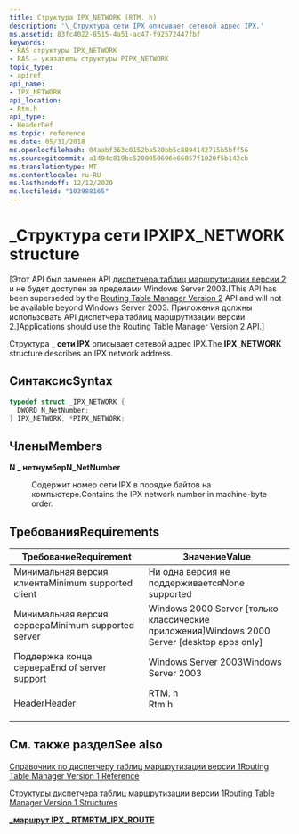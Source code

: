 ```yaml
---
title: Структура IPX_NETWORK (RTM. h)
description: '\_Структура сети IPX описывает сетевой адрес IPX.'
ms.assetid: 83fc4022-8515-4a51-ac47-f92572447fbf
keywords:
- RAS структуры IPX_NETWORK
- RAS — указатель структуры PIPX_NETWORK
topic_type:
- apiref
api_name:
- IPX_NETWORK
api_location:
- Rtm.h
api_type:
- HeaderDef
ms.topic: reference
ms.date: 05/31/2018
ms.openlocfilehash: 04aabf363c0152ba520bb5c8894142715b5bff56
ms.sourcegitcommit: a1494c819bc5200050696e66057f1020f5b142cb
ms.translationtype: MT
ms.contentlocale: ru-RU
ms.lasthandoff: 12/12/2020
ms.locfileid: "103988165"
---
```

# <a name="ipx_network-structure"></a><span data-ttu-id="5fccd-105">\_Структура сети IPX</span><span class="sxs-lookup"><span data-stu-id="5fccd-105">IPX\_NETWORK structure</span></span>

<span data-ttu-id="5fccd-106">\[Этот API был заменен API [диспетчера таблиц маршрутизации версии 2](about-routing-table-manager-version-2.md) и не будет доступен за пределами Windows Server 2003.</span><span class="sxs-lookup"><span data-stu-id="5fccd-106">\[This API has been superseded by the [Routing Table Manager Version 2](about-routing-table-manager-version-2.md) API and will not be available beyond Windows Server 2003.</span></span> <span data-ttu-id="5fccd-107">Приложения должны использовать API диспетчера таблиц маршрутизации версии 2.\]</span><span class="sxs-lookup"><span data-stu-id="5fccd-107">Applications should use the Routing Table Manager Version 2 API.\]</span></span>

<span data-ttu-id="5fccd-108">Структура **\_ сети IPX** описывает сетевой адрес IPX.</span><span class="sxs-lookup"><span data-stu-id="5fccd-108">The **IPX\_NETWORK** structure describes an IPX network address.</span></span>

## <a name="syntax"></a><span data-ttu-id="5fccd-109">Синтаксис</span><span class="sxs-lookup"><span data-stu-id="5fccd-109">Syntax</span></span>


```C++
typedef struct _IPX_NETWORK {
  DWORD N_NetNumber;
} IPX_NETWORK, *PIPX_NETWORK;
```



## <a name="members"></a><span data-ttu-id="5fccd-110">Члены</span><span class="sxs-lookup"><span data-stu-id="5fccd-110">Members</span></span>

<dl> <dt>

<span data-ttu-id="5fccd-111">**N \_ нетнумбер**</span><span class="sxs-lookup"><span data-stu-id="5fccd-111">**N\_NetNumber**</span></span>
</dt> <dd>

<span data-ttu-id="5fccd-112">Содержит номер сети IPX в порядке байтов на компьютере.</span><span class="sxs-lookup"><span data-stu-id="5fccd-112">Contains the IPX network number in machine-byte order.</span></span>

</dd> </dl>

## <a name="requirements"></a><span data-ttu-id="5fccd-113">Требования</span><span class="sxs-lookup"><span data-stu-id="5fccd-113">Requirements</span></span>



| <span data-ttu-id="5fccd-114">Требование</span><span class="sxs-lookup"><span data-stu-id="5fccd-114">Requirement</span></span> | <span data-ttu-id="5fccd-115">Значение</span><span class="sxs-lookup"><span data-stu-id="5fccd-115">Value</span></span> |
|-------------------------------------|----------------------------------------------------------------------------------|
| <span data-ttu-id="5fccd-116">Минимальная версия клиента</span><span class="sxs-lookup"><span data-stu-id="5fccd-116">Minimum supported client</span></span><br/> | <span data-ttu-id="5fccd-117">Ни одна версия не поддерживается</span><span class="sxs-lookup"><span data-stu-id="5fccd-117">None supported</span></span><br/>                                                        |
| <span data-ttu-id="5fccd-118">Минимальная версия сервера</span><span class="sxs-lookup"><span data-stu-id="5fccd-118">Minimum supported server</span></span><br/> | <span data-ttu-id="5fccd-119">Windows 2000 Server \[только классические приложения\]</span><span class="sxs-lookup"><span data-stu-id="5fccd-119">Windows 2000 Server \[desktop apps only\]</span></span><br/>                             |
| <span data-ttu-id="5fccd-120">Поддержка конца сервера</span><span class="sxs-lookup"><span data-stu-id="5fccd-120">End of server support</span></span><br/>    | <span data-ttu-id="5fccd-121">Windows Server 2003</span><span class="sxs-lookup"><span data-stu-id="5fccd-121">Windows Server 2003</span></span><br/>                                                   |
| <span data-ttu-id="5fccd-122">Header</span><span class="sxs-lookup"><span data-stu-id="5fccd-122">Header</span></span><br/>                   | <dl> <span data-ttu-id="5fccd-123"><dt>RTM. h</dt></span><span class="sxs-lookup"><span data-stu-id="5fccd-123"><dt>Rtm.h</dt></span></span> </dl> |



## <a name="see-also"></a><span data-ttu-id="5fccd-124">См. также раздел</span><span class="sxs-lookup"><span data-stu-id="5fccd-124">See also</span></span>

<dl> <dt>

[<span data-ttu-id="5fccd-125">Справочник по диспетчеру таблиц маршрутизации версии 1</span><span class="sxs-lookup"><span data-stu-id="5fccd-125">Routing Table Manager Version 1 Reference</span></span>](routing-table-manager-version-1-reference.md)
</dt> <dt>

[<span data-ttu-id="5fccd-126">Структуры диспетчера таблиц маршрутизации версии 1</span><span class="sxs-lookup"><span data-stu-id="5fccd-126">Routing Table Manager Version 1 Structures</span></span>](routing-table-manager-version-1-structures.md)
</dt> <dt>

[<span data-ttu-id="5fccd-127">**\_маршрут IPX \_ RTM**</span><span class="sxs-lookup"><span data-stu-id="5fccd-127">**RTM\_IPX\_ROUTE**</span></span>](rtm-ipx-route.md)
</dt> </dl>

 

 





